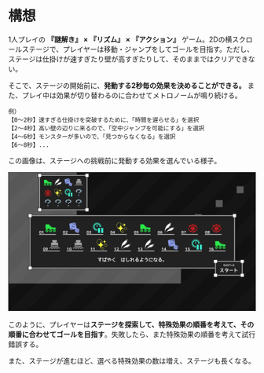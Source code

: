 # 構想

1人プレイの **『謎解き』 × 『リズム』 × 『アクション』** ゲーム。2Dの横スクロールステージで、プレイヤーは移動・ジャンプをしてゴールを目指す。ただし、ステージは仕掛けが速すぎたり壁が高すぎたりして、そのままではクリアできない。

そこで、ステージの開始前に、**発動する2秒毎の効果を決めることができる。** また、プレイ中は効果が切り替わるのに合わせてメトロノームが鳴り続ける。

```
例）
【0～2秒】速すぎる仕掛けを突破するために、「時間を遅らせる」を選択
【2～4秒】高い壁の辺りに来るので、「空中ジャンプを可能にする」を選択
【4～6秒】モンスターが多いので、「見つからなくなる」を選択
【6～8秒】...
```



この画像は、ステージへの挑戦前に発動する効果を選んでいる様子。

![効果選択](wip1.jpg)



このように、プレイヤーは**ステージを探索して、特殊効果の順番を考えて、その順番に合わせてゴールを目指す**。失敗したら、また特殊効果の順番を考えて試行錯誤する。

また、ステージが進むほど、選べる特殊効果の数は増え、ステージも長くなる。
